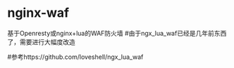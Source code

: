 # nginx-waf
基于Openresty或nginx+lua的WAF防火墙
#由于ngx_lua_waf已经是几年前东西了，需要进行大幅度改造

#参考https://github.com/loveshell/ngx_lua_waf
